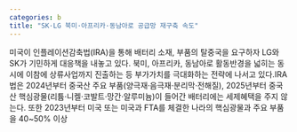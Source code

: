 ```yaml
---
categories: b
title: "SK·LG 북미·아프리카·동남아로 공급망 재구축 속도"
---
```

미국이 인플레이션감축법(IRA)을 통해 배터리 소재, 부품의 탈중국을 요구하자 LG와 SK가 기민하게 대응책을 내놓고 있다. 북미, 아프리카, 동남아로 활동반경을 넓히는 동시에 이참에 상류사업까지 진출하는 등 부가가치를 극대화하는 전략에 나서고 있다.IRA법은 2024년부터 중국산 주요 부품(양극재·음극재·분리막·전해질), 2025년부터 중국산 핵심광물(리튬·니켈·코발트·망간·알루미늄)이 들어간 배터리에는 세제혜택을 주지 않는다. 또한 2023년부터 미국 또는 미국과 FTA를 체결한 나라의 핵심광물과 주요 부품을 40~50% 이상